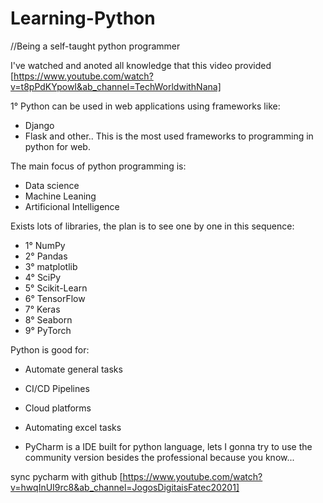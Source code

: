 # Learning-Python
//Being a self-taught python programmer

I've watched and anoted all knowledge that this video provided [https://www.youtube.com/watch?v=t8pPdKYpowI&ab_channel=TechWorldwithNana]

1° Python can be used in web applications using frameworks like:
 - Django
 - Flask
 and other.. This is the most used frameworks to programming in python for web.

 The main focus of python programming is:
 - Data science
 - Machine Leaning
 - Artificional Intelligence

 Exists lots of libraries, the plan is to see one by one in this sequence:
 - 1° NumPy
 - 2° Pandas
 - 3° matplotlib
 - 4° SciPy
 - 5° Scikit-Learn
 - 6° TensorFlow
 - 7° Keras
 - 8° Seaborn
 - 9° PyTorch

 Python is good for:
 - Automate general tasks
 - CI/CD Pipelines
 - Cloud platforms
 - Automating excel tasks
 
 - PyCharm is a IDE built for python language, lets I gonna try to use the community version besides the professional because you know...

 sync pycharm with github [https://www.youtube.com/watch?v=hwqInUI9rc8&ab_channel=JogosDigitaisFatec20201]
 
